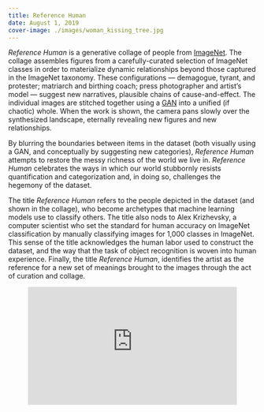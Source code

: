 ```yaml
---
title: Reference Human
date: August 1, 2019
cover-image: ./images/woman_kissing_tree.jpg
---
```


_Reference Human_ is a generative collage of people from [ImageNet][]. The collage assembles figures from a carefully-curated selection of ImageNet classes in order to materialize dynamic relationships beyond those captured in the ImageNet taxonomy. These configurations — demagogue, tyrant, and protester; matriarch and birthing coach; press photographer and artist’s model — suggest new narratives, plausible chains of cause-and-effect. The individual images are stitched together using a [GAN][] into a unified (if chaotic) whole. When the work is shown, the camera pans slowly over the synthesized landscape, eternally revealing new figures and new relationships.

By blurring the boundaries between items in the dataset (both visually using a GAN, and conceptually by suggesting new categories), _Reference Human_ attempts to restore the messy richness of the world we live in. _Reference Human_ celebrates the ways in which our world stubbornly resists quantification and categorization and, in doing so, challenges the hegemony of the dataset.

The title _Reference Human_ refers to the people depicted in the dataset (and shown in the collage), who become archetypes that machine learning models use to classify others. The title also nods to Alex Krizhevsky, a computer scientist who set the standard for human accuracy on ImageNet classification by manually classifying images for 1,000 classes in ImageNet. This sense of the title acknowledges the human labor used to construct the dataset, and the way that the task of object recognition is woven into human experience. Finally, the title _Reference Human_, identifies the artist as the reference for a new set of meanings brought to the images through the act of curation and collage.

<figure>
<div style="padding:56.25% 0 0 0;position:relative;"><iframe src="https://player.vimeo.com/video/352417435?portrait=0" style="position:absolute;top:0;left:0;width:100%;height:100%;" frameborder="0" allow="autoplay; fullscreen" allowfullscreen></iframe></div><script src="https://player.vimeo.com/api/player.js"></script>
</figure>

[ImageNet]: http://www.image-net.org
[GAN]: https://en.wikipedia.org/wiki/Generative_adversarial_network
